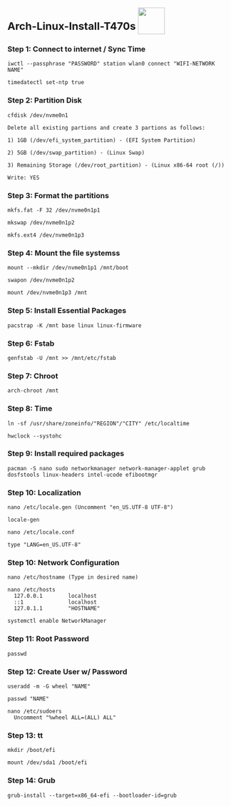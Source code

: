 #  <sup>Arch-Linux-Install-T470s </sup> <img src="https://res.cloudinary.com/practicaldev/image/fetch/s--ndNn_V3d--/c_limit%2Cf_auto%2Cfl_progressive%2Cq_auto%2Cw_800/https://dev-to-uploads.s3.amazonaws.com/i/tuhli2hqgo0h8723vd51.png" width="60">

### Step 1: Connect to internet / Sync Time
```
iwctl --passphrase "PASSWORD" station wlan0 connect "WIFI-NETWORK NAME"

timedatectl set-ntp true
```

### Step 2: Partition Disk
```
cfdisk /dev/nvme0n1

Delete all existing partions and create 3 partions as follows:

1) 1GB (/dev/efi_system_partition) - (EFI System Partition)

2) 5GB (/dev/swap_partition) - (Linux Swap)

3) Remaining Storage (/dev/root_partition) - (Linux x86-64 root (/))

Write: YES
```

### Step 3: Format the partitions
```
mkfs.fat -F 32 /dev/nvme0n1p1

mkswap /dev/nvme0n1p2

mkfs.ext4 /dev/nvme0n1p3
```

### Step 4: Mount the file systemss
```
mount --mkdir /dev/nvme0n1p1 /mnt/boot

swapon /dev/nvme0n1p2

mount /dev/nvme0n1p3 /mnt
```

### Step 5: Install Essential Packages
```
pacstrap -K /mnt base linux linux-firmware
```

### Step 6: Fstab
```
genfstab -U /mnt >> /mnt/etc/fstab
```

### Step 7: Chroot
```
arch-chroot /mnt
```

### Step 8: Time
```
ln -sf /usr/share/zoneinfo/"REGION"/"CITY" /etc/localtime

hwclock --systohc
```

### Step 9: Install required packages
```
pacman -S nano sudo networkmanager network-manager-applet grub dosfstools linux-headers intel-ucode efibootmgr
```

### Step 10: Localization
```
nano /etc/locale.gen (Uncomment "en_US.UTF-8 UTF-8")

locale-gen

nano /etc/locale.conf

type "LANG=en_US.UTF-8"
```

### Step 10: Network Configuration
```
nano /etc/hostname (Type in desired name)

nano /etc/hosts
  127.0.0.1        localhost
  ::1              localhost
  127.0.1.1        "HOSTNAME"

systemctl enable NetworkManager
```

### Step 11: Root Password
```
passwd
```

### Step 12: Create User w/ Password
```
useradd -m -G wheel "NAME"

passwd "NAME"

nano /etc/sudoers
  Uncomment "%wheel ALL=(ALL) ALL"
```
### Step 13: tt
```
mkdir /boot/efi

mount /dev/sda1 /boot/efi
```

### Step 14: Grub
```
grub-install --target=x86_64-efi --bootloader-id=grub
```
